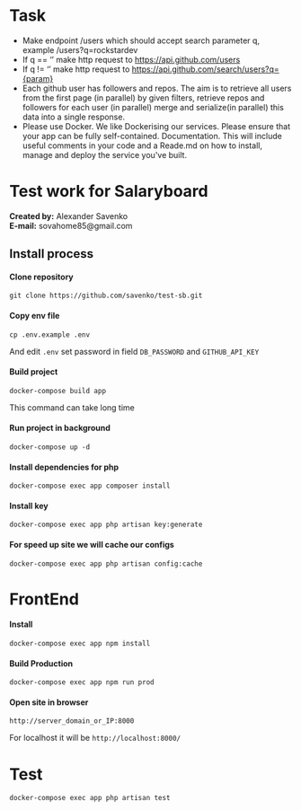 # Task
* Make endpoint /users which should accept search parameter q, example /users?q=rockstardev
* If q == ‘’ make http request to https://api.github.com/users 
* If q != ‘’ make http request to  https://api.github.com/search/users?q={param}
* Each github user has followers and repos. The aim is to retrieve all users from the first page (in parallel) by given filters, retrieve repos and followers for each user (in parallel) merge and serialize(in parallel) this data into a single response. 
* Please use Docker. We like Dockerising our services. Please ensure that your app can be fully self-contained.
Documentation. This will include useful comments in your code and a Reade.md on how to install, manage and deploy the service you've built.


# Test work for Salaryboard

<p>
<strong>Created by:</strong> Alexander Savenko<br/>
<strong>E-mail:</strong> sovahome85@gmail.com
</p>

## Install process

#### Clone repository
```
git clone https://github.com/savenko/test-sb.git
```

#### Copy env file
```
cp .env.example .env
```
And edit `.env` set password in field ``DB_PASSWORD`` and ``GITHUB_API_KEY``

#### Build project
````
docker-compose build app
````
This command can take long time

#### Run project in background

```
docker-compose up -d
```

#### Install dependencies for php
```
docker-compose exec app composer install
```

#### Install key
```
docker-compose exec app php artisan key:generate
```

#### For speed up site we will cache our configs
```
docker-compose exec app php artisan config:cache
```

# FrontEnd
#### Install
```
docker-compose exec app npm install
```

#### Build Production
```
docker-compose exec app npm run prod
```

#### Open site in browser

```
http://server_domain_or_IP:8000
```
For localhost it will be ``http://localhost:8000/``

# Test
``
docker-compose exec app php artisan test
``

